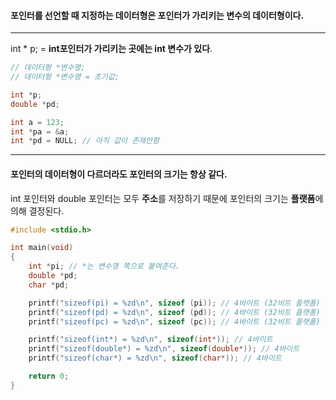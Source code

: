 #### 포인터를 선언할 때  지정하는 데이터형은 포인터가 가리키는 변수의 데이터형이다. ####
____
int * p; = **int포인터가 가리키는 곳에는 int 변수가 있다**.  
```c
// 데이터형 *변수명;
// 데이터형 *변수명 = 초기값;

int *p;
double *pd;

int a = 123;
int *pa = &a;
int *pd = NULL; // 아직 값이 존재안함
```

_____
#### 포인터의 데이터형이 다르더라도 포인터의 크기는 항상 같다. ####

int 포인터와 double 포인터는 모두 **주소**를 저장하기 때문에 포인터의 크기는 **플랫폼**에 의해 결정된다.
```c
#include <stdio.h>

int main(void)
{
	int *pi; // *는 변수명 쪽으로 붙여준다.
	double *pd;
	char *pd;

	printf("sizeof(pi) = %zd\n", sizeof (pi)); // 4바이트 (32비트 플랫폼)
	printf("sizeof(pd) = %zd\n", sizeof (pd)); // 4바이트 (32비트 플랫폼)
	printf("sizeof(pc) = %zd\n", sizeof (pc)); // 4바이트 (32비트 플랫폼)

	printf("sizeof(int*) = %zd\n", sizeof(int*)); // 4바이트
	printf("sizeof(double*) = %zd\n", sizeof(double*)); // 4바이트
	printf("sizeof(char*) = %zd\n", sizeof(char*)); // 4바이트

	return 0;
}
```
